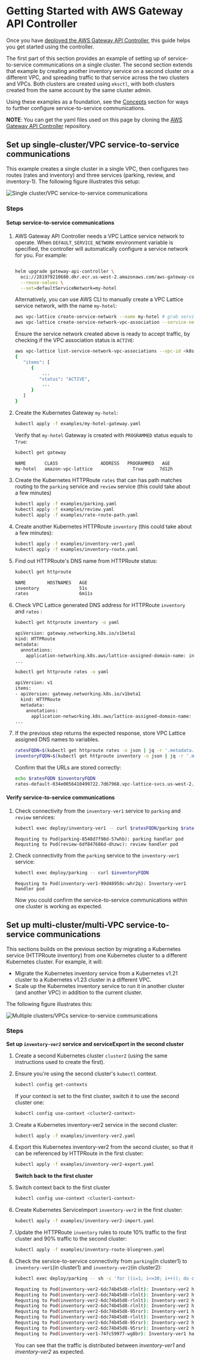 # Getting Started with AWS Gateway API Controller

Once you have [deployed the AWS Gateway API Controller](deploy.md), this guide helps you get started using the controller.

The first part of this section provides an example of setting up of service-to-service communications on a single cluster.
The second section extends that example by creating another inventory service on a second cluster on a different VPC, and spreading traffic to that service across the two clusters and VPCs.
Both clusters are created using `eksctl`, with both clusters created from the same account by the same cluster admin.

Using these examples as a foundation, see the [Concepts](../concepts/overview.md) section for ways to further configure service-to-service communications.

**NOTE**: You can get the yaml files used on this page by cloning the [AWS Gateway API Controller](https://github.com/aws/aws-application-networking-k8s) repository.

## Set up single-cluster/VPC service-to-service communications

This example creates a single cluster in a single VPC, then configures two routes (rates and inventory) and three services (parking, review, and inventory-1). The following figure illustrates this setup:

![Single cluster/VPC service-to-service communications](../images/example1.png)

### Steps

#### Setup service-to-service communications

1. AWS Gateway API Controller needs a VPC Lattice service network to operate.
   When `DEFAULT_SERVICE_NETWORK` environment variable is specified, the controller will automatically configure a service network for you.
  For example:
   ```bash

   helm upgrade gateway-api-controller \
     oci://281979210680.dkr.ecr.us-west-2.amazonaws.com/aws-gateway-controller-chart \
     --reuse-values \
     --set=defaultServiceNetwork=my-hotel
   ```
   Alternatively, you can use AWS CLI to manually create a VPC Lattice service network, with the name `my-hotel`:

   ```bash
   aws vpc-lattice create-service-network --name my-hotel # grab service network ID
   aws vpc-lattice create-service-network-vpc-association --service-network-identifier <service-network-id> --vpc-identifier <k8s-cluster-vpc-id>
   ```
   Ensure the service network created above is ready to accept traffic, by checking if the VPC association status is `ACTIVE`:
   ```bash
   aws vpc-lattice list-service-network-vpc-associations --vpc-id <k8s-cluster-vpc-id>
   {
      "items": [
         {
             ...
            "status": "ACTIVE",
             ...
         }
      ]
   }
   ```

1. Create the Kubernetes Gateway `my-hotel`:

   ```bash
   kubectl apply -f examples/my-hotel-gateway.yaml
   ```

   Verify that `my-hotel` Gateway is created with `PROGRAMMED` status equals to `True`:

   ```bash
   kubectl get gateway

   NAME       CLASS                ADDRESS   PROGRAMMED   AGE
   my-hotel   amazon-vpc-lattice               True      7d12h
   ```

1. Create the Kubernetes HTTPRoute `rates` that can has path matches routing to the `parking` service and `review` service (this could take about a few minutes)
   ```bash
   kubectl apply -f examples/parking.yaml
   kubectl apply -f examples/review.yaml
   kubectl apply -f examples/rate-route-path.yaml
   ```
1. Create another Kubernetes HTTPRoute `inventory` (this could take about a few minutes):
   ```bash
   kubectl apply -f examples/inventory-ver1.yaml
   kubectl apply -f examples/inventory-route.yaml
   ```
1. Find out HTTPRoute's DNS name from HTTPRoute status:

   ```bash
   kubectl get httproute

   NAME        HOSTNAMES   AGE
   inventory               51s
   rates                   6m11s
   ```

1. Check VPC Lattice generated DNS address for HTTPRoute `inventory` and `rates` :

   ```bash
   kubectl get httproute inventory -o yaml

   apiVersion: gateway.networking.k8s.io/v1beta1
   kind: HTTPRoute
   metadata:
     annotations:
       application-networking.k8s.aws/lattice-assigned-domain-name: inventory-default-02fb06f1acdeb5b55.7d67968.vpc-lattice-svcs.us-west-2.on.aws
   ...
   ```

   ```bash
   kubectl get httproute rates -o yaml

   apiVersion: v1
   items:
   - apiVersion: gateway.networking.k8s.io/v1beta1
     kind: HTTPRoute
     metadata:
       annotations:
         application-networking.k8s.aws/lattice-assigned-domain-name: rates-default-0d38139624f20d213.7d67968.vpc-lattice-svcs.us-west-2.on.aws
   ...
   ```

1. If the previous step returns the expected response, store VPC Lattice assigned DNS names to variables.

   ```bash
   ratesFQDN=$(kubectl get httproute rates -o json | jq -r '.metadata.annotations."application-networking.k8s.aws/lattice-assigned-domain-name"')
   inventoryFQDN=$(kubectl get httproute inventory -o json | jq -r '.metadata.annotations."application-networking.k8s.aws/lattice-assigned-domain-name"')
   ```

   Confirm that the URLs are stored correctly:

   ```bash
   echo $ratesFQDN $inventoryFQDN
   rates-default-034e0056410499722.7d67968.vpc-lattice-svcs.us-west-2.on.aws inventory-default-0c54a5e5a426f92c2.7d67968.vpc-lattice-svcs.us-west-2.on.aws
   ```

#### Verify service-to-service communications

1. Check connectivity from the `inventory-ver1` service to `parking` and `review` services:

   ```bash
   kubectl exec deploy/inventory-ver1 -- curl $ratesFQDN/parking $ratesFQDN/review
   ```

   ```
   Requsting to Pod(parking-8548d7f98d-57whb): parking handler pod
   Requsting to Pod(review-6df847686d-dhzwc): review handler pod
   ```

1. Check connectivity from the `parking` service to the `inventory-ver1` service:
   ```bash
   kubectl exec deploy/parking -- curl $inventoryFQDN
   ```
   ```
   Requsting to Pod(inventory-ver1-99d48958c-whr2q): Inventory-ver1 handler pod
   ```
   Now you could confirm the service-to-service communications within one cluster is working as expected.

## Set up multi-cluster/multi-VPC service-to-service communications

This sections builds on the previous section by migrating a Kubernetes service (HTTPRoute inventory) from one Kubernetes cluster to a different Kubernetes cluster.
For example, it will:

- Migrate the Kubernetes inventory service from a Kubernetes v1.21 cluster to a Kubernetes v1.23 cluster in a different VPC.
- Scale up the Kubernetes inventory service to run it in another cluster (and another VPC) in addition to the current cluster.

The following figure illustrates this:

![Multiple clusters/VPCs service-to-service communications](../images/example2.png)

### Steps

**Set up `inventory-ver2` service and serviceExport in the second cluster**

1. Create a second Kubernetes cluster `cluster2` (using the same instructions used to create the first).

1. Ensure you're using the second cluster's `kubectl` context.
   ```bash
   kubectl config get-contexts
   ```
   If your context is set to the first cluster, switch it to use the second cluster one:
   ```bash
   kubectl config use-context <cluster2-context>
   ```
1. Create a Kubernetes inventory-ver2 service in the second cluster:
   ```bash
   kubectl apply -f examples/inventory-ver2.yaml
   ```
1. Export this Kubernetes inventory-ver2 from the second cluster, so that it can be referenced by HTTPRoute in the first cluster:

   ```bash
   kubectl apply -f examples/inventory-ver2-export.yaml
   ```

   **Switch back to the first cluster**

1. Switch context back to the first cluster
   ```bash
   kubectl config use-context <cluster1-context>
   ```
1. Create Kubernetes ServiceImport `inventory-ver2` in the first cluster:
   ```bash
   kubectl apply -f examples/inventory-ver2-import.yaml
   ```
1. Update the HTTPRoute `inventory` rules to route 10% traffic to the first cluster and 90% traffic to the second cluster:
   ```bash
   kubectl apply -f examples/inventory-route-bluegreen.yaml
   ```
1. Check the service-to-service connectivity from `parking`(in cluster1) to `inventory-ver1`(in cluster1) and `inventory-ver2`(in cluster2):

   ```bash
   kubectl exec deploy/parking -- sh -c 'for ((i=1; i<=30; i++)); do curl "$0"; done' "$inventoryFQDN"

   Requsting to Pod(inventory-ver2-6dc74b45d8-rlnlt): Inventory-ver2 handler pod <----> in 2nd cluster
   Requsting to Pod(inventory-ver2-6dc74b45d8-rlnlt): Inventory-ver2 handler pod
   Requsting to Pod(inventory-ver2-6dc74b45d8-rlnlt): Inventory-ver2 handler pod
   Requsting to Pod(inventory-ver2-6dc74b45d8-rlnlt): Inventory-ver2 handler pod
   Requsting to Pod(inventory-ver2-6dc74b45d8-95rsr): Inventory-ver1 handler pod <----> in 1st cluster
   Requsting to Pod(inventory-ver2-6dc74b45d8-rlnlt): Inventory-ver2 handler pod
   Requsting to Pod(inventory-ver2-6dc74b45d8-95rsr): Inventory-ver2 handler pod
   Requsting to Pod(inventory-ver2-6dc74b45d8-95rsr): Inventory-ver2 handler pod
   Requsting to Pod(inventory-ver1-74fc59977-wg8br): Inventory-ver1 handler pod....
   ```

   You can see that the traffic is distributed between *inventory-ver1* and *inventory-ver2* as expected.

